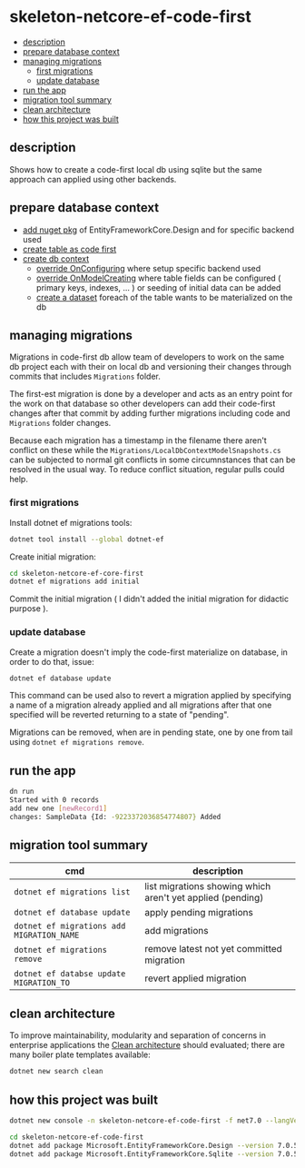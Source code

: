 # skeleton-netcore-ef-code-first

<!-- TOC -->
* [description](#description)
* [prepare database context](#prepare-database-context)
* [managing migrations](#managing-migrations)
  + [first migrations](#first-migrations)
  + [update database](#update-database)
* [run the app](#run-the-app)
* [migration tool summary](#migration-tool-summary)
* [clean architecture](#clean-architecture)
* [how this project was built](#how-this-project-was-built)
<!-- TOCEND -->

## description

Shows how to create a code-first local db using sqlite but the same approach can applied using other backends.

## prepare database context

- [add nuget pkg][1] of EntityFrameworkCore.Design and for specific backend used
- [create table as code first][2]
- [create db context][3]
  - [override OnConfiguring][4] where setup specific backend used
  - [override OnModelCreating][5] where table fields can be configured ( primary keys, indexes, ... ) or seeding of initial data can be added
  - [create a dataset][6] foreach of the table wants to be materialized on the db

[1]: https://github.com/devel0/skeleton-netcore-ef-code-first/blob/ed27b430cdb5166ac7801ee3b5b493cca64e4bf3/skeleton-netcore-ef-code-first.csproj#L13
[2]: https://github.com/devel0/skeleton-netcore-ef-code-first/blob/ed27b430cdb5166ac7801ee3b5b493cca64e4bf3/Types/SampleData.cs#L3
[3]: https://github.com/devel0/skeleton-netcore-ef-code-first/blob/ed27b430cdb5166ac7801ee3b5b493cca64e4bf3/Data/DbContext.cs#L6
[4]: https://github.com/devel0/skeleton-netcore-ef-code-first/blob/ed27b430cdb5166ac7801ee3b5b493cca64e4bf3/Data/DbContext.cs#L27
[5]: https://github.com/devel0/skeleton-netcore-ef-code-first/blob/ed27b430cdb5166ac7801ee3b5b493cca64e4bf3/Data/DbContext.cs#L51
[6]: https://github.com/devel0/skeleton-netcore-ef-code-first/blob/ed27b430cdb5166ac7801ee3b5b493cca64e4bf3/Data/DbContext.cs#L69

## managing migrations

Migrations in code-first db allow team of developers to work on the same db project each with their on local db and versioning their changes through commits that includes `Migrations` folder.

The first-est migration is done by a developer and acts as an entry point for the work on that database so other developers can add their code-first changes after that commit by adding further migrations including code and `Migrations` folder changes.

Because each migration has a timestamp in the filename there aren't conflict on these while the `Migrations/LocalDbContextModelSnapshots.cs` can be subjected to normal git conflicts in some circumnstances that can be resolved in the usual way. To reduce conflict situation, regular pulls could help.

### first migrations

Install dotnet ef migrations tools:

```sh
dotnet tool install --global dotnet-ef
```

Create initial migration:

```sh
cd skeleton-netcore-ef-core-first
dotnet ef migrations add initial
```

Commit the initial migration ( I didn't added the initial migration for didactic purpose ).

### update database

Create a migration doesn't imply the code-first materialize on database, in order to do that, issue:

```sh
dotnet ef database update
```

This command can be used also to revert a migration applied by specifying a name of a migration already applied and all migrations after that one specified will be reverted returning to a state of "pending".

Migrations can be removed, when are in pending state, one by one from tail using `dotnet ef migrations remove`.

## run the app

```sh
dn run
Started with 0 records
add new one [newRecord1]
changes: SampleData {Id: -9223372036854774807} Added
```

## migration tool summary

| cmd                                       | description                                                |
| ----------------------------------------- | ---------------------------------------------------------- |
| `dotnet ef migrations list`               | list migrations showing which aren't yet applied (pending) |
| `dotnet ef database update`               | apply pending migrations                                   |
| `dotnet ef migrations add MIGRATION_NAME` | add migrations                                             |
| `dotnet ef migrations remove`             | remove latest not yet committed migration                  |
| `dotnet ef databse update MIGRATION_TO`   | revert applied migration                                   |

## clean architecture

To improve maintainability, modularity and separation of concerns in enterprise applications the [Clean architecture](https://blog.cleancoder.com/uncle-bob/2012/08/13/the-clean-architecture.html) should evaluated; there are many boiler plate templates available:

```sh
dotnet new search clean
```

## how this project was built

```sh
dotnet new console -n skeleton-netcore-ef-code-first -f net7.0 --langVersion 11

cd skeleton-netcore-ef-code-first
dotnet add package Microsoft.EntityFrameworkCore.Design --version 7.0.5
dotnet add package Microsoft.EntityFrameworkCore.Sqlite --version 7.0.5
```

